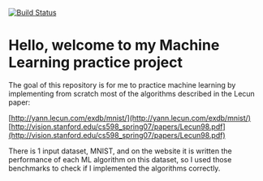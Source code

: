 [![Build Status](https://travis-ci.org/georgepachitariu/neural-network.svg?branch=master)](https://travis-ci.org/georgepachitariu/neural-network)
<br />

# Hello, welcome to my Machine Learning practice project

The goal of this repository is for me to practice  machine learning
by implementing from scratch most of the algorithms described in the
 Lecun paper: 
 
 [http://yann.lecun.com/exdb/mnist/](http://yann.lecun.com/exdb/mnist/)
 [http://vision.stanford.edu/cs598_spring07/papers/Lecun98.pdf](http://vision.stanford.edu/cs598_spring07/papers/Lecun98.pdf)
 
 There is 1 input dataset, MNIST, and on the website it is written the 
performance of each ML algorithm on this dataset, so I used those 
benchmarks to check if I implemented the algorithms correctly.
